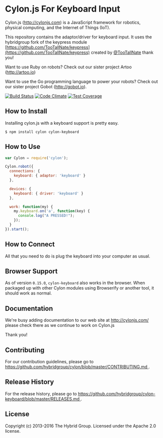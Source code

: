 # Cylon.js For Keyboard Input

Cylon.js (http://cylonjs.com) is a JavaScript framework for robotics, physical computing, and the Internet of Things (IoT).

This repository contains the adaptor/driver for keyboard input. It uses the hybridgroup fork of the keypress module [https://github.com/TooTallNate/keypress](https://github.com/TooTallNate/keypress) created by [@TooTallNate](https://github.com/TooTallNate) thank you!

Want to use Ruby on robots? Check out our sister project Artoo (http://artoo.io)

Want to use the Go programming language to power your robots? Check out our
sister project Gobot (http://gobot.io).

[![Build Status](https://secure.travis-ci.org/hybridgroup/cylon-keyboard.png?branch=master)](http://travis-ci.org/hybridgroup/cylon-keyboard) [![Code Climate](https://codeclimate.com/github/hybridgroup/cylon-keyboard/badges/gpa.svg)](https://codeclimate.com/github/hybridgroup/cylon-keyboard) [![Test Coverage](https://codeclimate.com/github/hybridgroup/cylon-keyboard/badges/coverage.svg)](https://codeclimate.com/github/hybridgroup/cylon-keyboard)

## How to Install

Installing cylon.js with a keyboard support is pretty easy.

    $ npm install cylon cylon-keyboard

## How to Use

```javascript
var Cylon = require('cylon');

Cylon.robot({
  connections: {
    keyboard: { adaptor: 'keyboard' }
  },

  devices: {
    keyboard: { driver: 'keyboard' }
  },

  work: function(my) {
    my.keyboard.on('a', function(key) {
      console.log("A PRESSED!");
    });
  }
}).start();
```

## How to Connect

All that you need to do is plug the keyboard into your computer as usual.

## Browser Support

As of version `0.15.0`, `cylon-keyboard` also works in the browser.
When packaged up with other Cylon modules using Browserify or another tool, it should work as normal.

## Documentation

We're busy adding documentation to our web site at http://cylonjs.com/ please
check there as we continue to work on Cylon.js

Thank you!

## Contributing

For our contribution guidelines, please go to [https://github.com/hybridgroup/cylon/blob/master/CONTRIBUTING.md
](https://github.com/hybridgroup/cylon/blob/master/CONTRIBUTING.md
).

## Release History

For the release history, please go to [https://github.com/hybridgroup/cylon-keyboard/blob/master/RELEASES.md
](https://github.com/hybridgroup/cylon-keyboard/blob/master/RELEASES.md
).

## License

Copyright (c) 2013-2016 The Hybrid Group. Licensed under the Apache 2.0 license.
